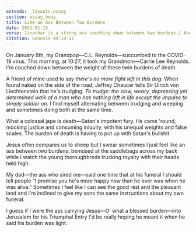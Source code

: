 ```yaml
---
extends: _layouts.essay
section: essay_body
title: Like an Ass Between Two Burdens
date: 2021-01-15
verse: Issachar is a strong ass couching down between two burdens./ And he saw that rest was good, and the land that it was pleasant; and bowed his shoulder to bear, and became a servant unto tribute.
citation: Genesis 49:14-15
---
```


On January 6th, my Grandpop—C.L. Reynolds—succumbed to the COVID-19 virus.  This morning, at 10:27, it took my Grandmom—Carrie Lee Reynolds. I'm couched down between the weight of these twin burdens of death.  

A friend of mine used to say *there's no more fight left in this dog*.  When found naked on the side of the road, Jeffrey Chaucer tells Sir Ulrich von Liechtenstein that he's trudging. *To trudge: the slow, weary, depressing yet determined walk of a man who has nothing left in life except the impulse to simply soldier on*. I find myself alternating between trudging and weeping and sometimes doing both at the same time.

What a colossal jape is death—Satan's impotent fury. He came 'round, mocking justice and consuming iniquity, with his unequal weights and false scales. The burden of death is having to put up with Satan's bullshit.  

Jesus often compares us to sheep but I swear sometimes I just feel like an ass between two burdens: bemused at the saddlebags across my back while I watch the young thoroughbreds trucking royalty with their heads held high.

My dad—the ass who sired me—said one time that at his funeral I should tell people "I promise you he's more happy now than he ever was when he was alive."  Sometimes I feel like I can see the good rest and the pleasant land and I'm inclined to give my sons the same instructions about my own funeral.

I guess if I were the ass carrying Jesus—O' what a blessed burden—into Jerusalem for his Triumphal Entry I'd be really hoping he meant it when he said his burden was light.